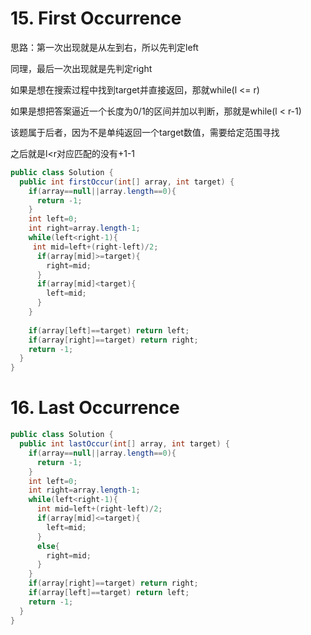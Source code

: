 # 15. First Occurrence

思路：第一次出现就是从左到右，所以先判定left

同理，最后一次出现就是先判定right

如果是想在搜索过程中找到target并直接返回，那就while(l <= r)

如果是想把答案逼近一个长度为0/1的区间并加以判断，那就是while(l < r-1)

该题属于后者，因为不是单纯返回一个target数值，需要给定范围寻找

之后就是l<r对应匹配的没有+1-1

```java
public class Solution {
  public int firstOccur(int[] array, int target) {
    if(array==null||array.length==0){
      return -1;
    }
    int left=0;
    int right=array.length-1;
    while(left<right-1){
     int mid=left+(right-left)/2;
      if(array[mid]>=target){
        right=mid;
      }
      if(array[mid]<target){
        left=mid;
      }    
    }
    
    if(array[left]==target) return left;
    if(array[right]==target) return right;
    return -1;
  }
}
```
# 16.  Last Occurrence

```java
public class Solution {
  public int lastOccur(int[] array, int target) {
    if(array==null||array.length==0){
      return -1;
    }
    int left=0;
    int right=array.length-1;
    while(left<right-1){
      int mid=left+(right-left)/2;
      if(array[mid]<=target){
        left=mid;
      }
      else{
        right=mid;
      }
    }
    if(array[right]==target) return right;
    if(array[left]==target) return left;
    return -1;
  }
}
```
